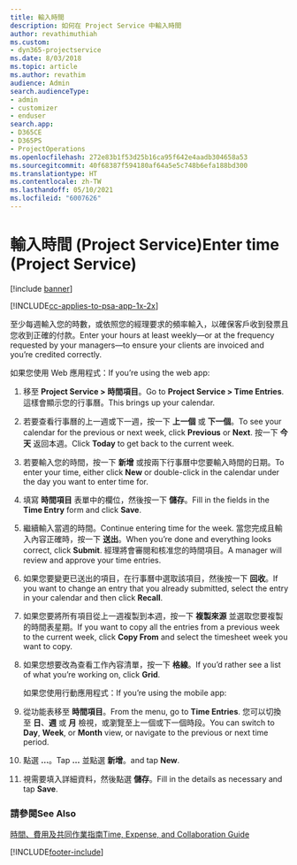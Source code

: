 ```yaml
---
title: 輸入時間
description: 如何在 Project Service 中輸入時間
author: revathimuthiah
ms.custom:
- dyn365-projectservice
ms.date: 8/03/2018
ms.topic: article
ms.author: revathim
audience: Admin
search.audienceType:
- admin
- customizer
- enduser
search.app:
- D365CE
- D365PS
- ProjectOperations
ms.openlocfilehash: 272e83b1f53d25b16ca95f642e4aadb304658a53
ms.sourcegitcommit: 40f68387f594180af64a5e5c748b6efa188bd300
ms.translationtype: HT
ms.contentlocale: zh-TW
ms.lasthandoff: 05/10/2021
ms.locfileid: "6007626"
---
```

# <a name="enter-time-project-service"></a><span data-ttu-id="779cd-103">輸入時間 (Project Service)</span><span class="sxs-lookup"><span data-stu-id="779cd-103">Enter time (Project Service)</span></span>

[!include [banner](../includes/psa-now-project-operations.md)]

[!INCLUDE[cc-applies-to-psa-app-1x-2x](../includes/cc-applies-to-psa-app-1x-2x.md)]

<span data-ttu-id="779cd-104">至少每週輸入您的時數，或依照您的經理要求的頻率輸入，以確保客戶收到發票且您收到正確的付款。</span><span class="sxs-lookup"><span data-stu-id="779cd-104">Enter your hours at least weekly—or at the frequency requested by your managers—to ensure your clients are invoiced and you’re credited correctly.</span></span>  
  
 <span data-ttu-id="779cd-105">如果您使用 Web 應用程式：</span><span class="sxs-lookup"><span data-stu-id="779cd-105">If you’re using the web app:</span></span>  
  
1. <span data-ttu-id="779cd-106">移至 **Project Service > 時間項目**。</span><span class="sxs-lookup"><span data-stu-id="779cd-106">Go to **Project Service > Time Entries**.</span></span> <span data-ttu-id="779cd-107">這樣會顯示您的行事曆。</span><span class="sxs-lookup"><span data-stu-id="779cd-107">This brings up your calendar.</span></span>  
  
2. <span data-ttu-id="779cd-108">若要查看行事曆的上一週或下一週，按一下 **上一個** 或 **下一個**。</span><span class="sxs-lookup"><span data-stu-id="779cd-108">To see your calendar for the previous or next week, click **Previous** or **Next**.</span></span> <span data-ttu-id="779cd-109">按一下 **今天** 返回本週。</span><span class="sxs-lookup"><span data-stu-id="779cd-109">Click **Today** to get back to the current week.</span></span>  
  
3. <span data-ttu-id="779cd-110">若要輸入您的時間，按一下 **新增** 或按兩下行事曆中您要輸入時間的日期。</span><span class="sxs-lookup"><span data-stu-id="779cd-110">To enter your time, either click **New** or double-click in the calendar under the day you want to enter time for.</span></span>  
  
4. <span data-ttu-id="779cd-111">填寫 **時間項目** 表單中的欄位，然後按一下 **儲存**。</span><span class="sxs-lookup"><span data-stu-id="779cd-111">Fill in the fields in the **Time Entry** form and click **Save**.</span></span>  
  
5. <span data-ttu-id="779cd-112">繼續輸入當週的時間。</span><span class="sxs-lookup"><span data-stu-id="779cd-112">Continue entering time for the week.</span></span> <span data-ttu-id="779cd-113">當您完成且輸入內容正確時，按一下 **送出**。</span><span class="sxs-lookup"><span data-stu-id="779cd-113">When you’re done and everything looks correct, click **Submit**.</span></span> <span data-ttu-id="779cd-114">經理將會審閱和核准您的時間項目。</span><span class="sxs-lookup"><span data-stu-id="779cd-114">A manager will review and approve your time entries.</span></span>  
  
6. <span data-ttu-id="779cd-115">如果您要變更已送出的項目，在行事曆中選取該項目，然後按一下 **回收**。</span><span class="sxs-lookup"><span data-stu-id="779cd-115">If you want to change an entry that you already submitted, select the entry in your calendar and then click **Recall**.</span></span>  
  
7. <span data-ttu-id="779cd-116">如果您要將所有項目從上一週複製到本週，按一下 **複製來源** 並選取您要複製的時間表星期。</span><span class="sxs-lookup"><span data-stu-id="779cd-116">If you want to copy all the entries from a previous week to the current week, click **Copy From** and select the timesheet week you want to copy.</span></span>  
  
8. <span data-ttu-id="779cd-117">如果您想要改為查看工作內容清單，按一下 **格線**。</span><span class="sxs-lookup"><span data-stu-id="779cd-117">If you’d rather see a list of what you’re working on, click **Grid**.</span></span>  
  
   <span data-ttu-id="779cd-118">如果您使用行動應用程式：</span><span class="sxs-lookup"><span data-stu-id="779cd-118">If you’re using the mobile app:</span></span>  
  
9. <span data-ttu-id="779cd-119">從功能表移至 **時間項目**。</span><span class="sxs-lookup"><span data-stu-id="779cd-119">From the menu, go to **Time Entries**.</span></span>     <span data-ttu-id="779cd-120">您可以切換至 **日**、**週** 或 **月** 檢視，或瀏覽至上一個或下一個時段。</span><span class="sxs-lookup"><span data-stu-id="779cd-120">You can switch to **Day**, **Week**, or **Month** view, or navigate to the previous or next time period.</span></span>  
  
10. <span data-ttu-id="779cd-121">點選 **…**。</span><span class="sxs-lookup"><span data-stu-id="779cd-121">Tap **…**</span></span> <span data-ttu-id="779cd-122">並點選 **新增**。</span><span class="sxs-lookup"><span data-stu-id="779cd-122">and tap **New**.</span></span>  
  
11. <span data-ttu-id="779cd-123">視需要填入詳細資料，然後點選 **儲存**。</span><span class="sxs-lookup"><span data-stu-id="779cd-123">Fill in the details as necessary and tap **Save**.</span></span>  
  
### <a name="see-also"></a><span data-ttu-id="779cd-124">請參閱</span><span class="sxs-lookup"><span data-stu-id="779cd-124">See Also</span></span>  
 [<span data-ttu-id="779cd-125">時間、費用及共同作業指南</span><span class="sxs-lookup"><span data-stu-id="779cd-125">Time, Expense, and Collaboration Guide</span></span>](../psa/time-expense-collaboration-guide.md)


[!INCLUDE[footer-include](../includes/footer-banner.md)]
